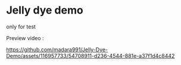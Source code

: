 # Jelly dye demo
 
only for test


Preview video :


https://github.com/madara991/Jelly-Dye-Demo/assets/116957733/54708911-d236-4544-881e-a37f1d4c8442


